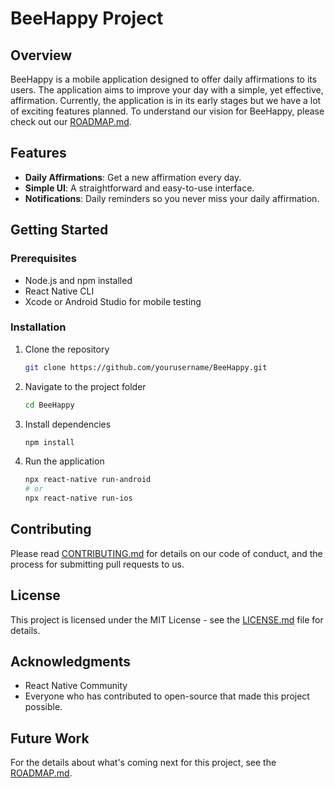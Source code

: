 
# BeeHappy Project

## Overview

BeeHappy is a mobile application designed to offer daily affirmations to its users. The application aims to improve your day with a simple, yet effective, affirmation. Currently, the application is in its early stages but we have a lot of exciting features planned. To understand our vision for BeeHappy, please check out our [ROADMAP.md](ROADMAP.md).

## Features

- **Daily Affirmations**: Get a new affirmation every day.
- **Simple UI**: A straightforward and easy-to-use interface.
- **Notifications**: Daily reminders so you never miss your daily affirmation.

## Getting Started

### Prerequisites

- Node.js and npm installed
- React Native CLI
- Xcode or Android Studio for mobile testing

### Installation

1. Clone the repository
   ```bash
   git clone https://github.com/yourusername/BeeHappy.git
   ```

2. Navigate to the project folder
   ```bash
   cd BeeHappy
   ```

3. Install dependencies
   ```bash
   npm install
   ```

4. Run the application
   ```bash
   npx react-native run-android
   # or
   npx react-native run-ios
   ```

## Contributing

Please read [CONTRIBUTING.md](CONTRIBUTING.md) for details on our code of conduct, and the process for submitting pull requests to us.

## License

This project is licensed under the MIT License - see the [LICENSE.md](LICENSE.md) file for details.

## Acknowledgments

- React Native Community
- Everyone who has contributed to open-source that made this project possible.

## Future Work

For the details about what's coming next for this project, see the [ROADMAP.md](ROADMAP.md).

